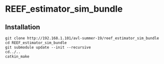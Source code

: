 # REEF_estimator_sim_bundle

## Installation
```html
git clone http://192.168.1.101/avl-summer-19/reef_estimator_sim_bundle
cd REEF_estimator_sim_bundle
git submodule update --init --recursive
cd../..
catkin_make
```

